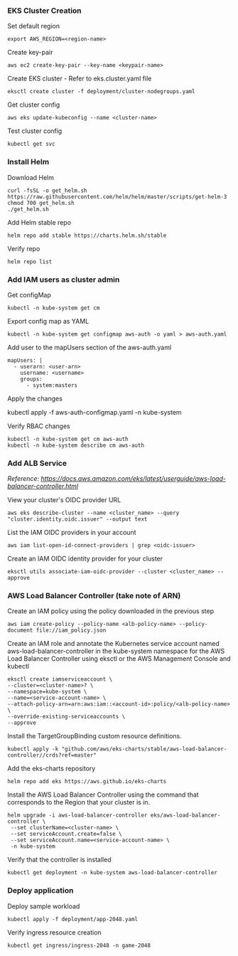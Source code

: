 ### EKS Cluster Creation

Set default region

```
export AWS_REGION=<region-name>
```

Create key-pair

```
aws ec2 create-key-pair --key-name <keypair-name>
```

Create EKS cluster - Refer to eks.cluster.yaml file

```
eksctl create cluster -f deployment/cluster-nodegroups.yaml
```

Get cluster config

```
aws eks update-kubeconfig --name <cluster-name>
```

Test cluster config

```
kubectl get svc
```

### Install Helm

Download Helm

```
curl -fsSL -o get_helm.sh https://raw.githubusercontent.com/helm/helm/master/scripts/get-helm-3
chmod 700 get_helm.sh
./get_helm.sh
```

Add Helm stable repo

```
helm repo add stable https://charts.helm.sh/stable
```

Verify repo

```
helm repo list
```

### Add IAM users as cluster admin

Get configMap

```
kubectl -n kube-system get cm
```

Export config map as YAML

```
kubectl -n kube-system get configmap aws-auth -o yaml > aws-auth.yaml
```

Add user to the mapUsers section of the aws-auth.yaml

```
mapUsers: |
  - userarn: <user-arn>
    username: <username>
    groups:
      - system:masters
```

Apply the changes

kubectl apply -f aws-auth-configmap.yaml -n kube-system

Verify RBAC changes

```
kubectl -n kube-system get cm aws-auth
kubectl -n kube-system describe cm aws-auth
```

### Add ALB Service

_Reference: https://docs.aws.amazon.com/eks/latest/userguide/aws-load-balancer-controller.html_

View your cluster's OIDC provider URL

```
aws eks describe-cluster --name <cluster_name> --query "cluster.identity.oidc.issuer" --output text
```

List the IAM OIDC providers in your account

```
aws iam list-open-id-connect-providers | grep <oidc-issuer>
```

Create an IAM OIDC identity provider for your cluster

```
eksctl utils associate-iam-oidc-provider --cluster <cluster_name> --approve
```

### AWS Load Balancer Controller (take note of ARN)

Create an IAM policy using the policy downloaded in the previous step

```
aws iam create-policy --policy-name <alb-policy-name> --policy-document file://iam_policy.json
```

Create an IAM role and annotate the Kubernetes service account named aws-load-balancer-controller in the kube-system namespace for the AWS Load Balancer Controller using eksctl or the AWS Management Console and kubectl

```
eksctl create iamserviceaccount \
--cluster=<cluster-name>? \
--namespace=kube-system \
--name=<service-account-name> \
--attach-policy-arn=arn:aws:iam::<account-id>:policy/<alb-policy-name> \
--override-existing-serviceaccounts \
--approve
```

Install the TargetGroupBinding custom resource definitions.

```
kubectl apply -k "github.com/aws/eks-charts/stable/aws-load-balancer-controller//crds?ref=master"
```

Add the eks-charts repository

```
helm repo add eks https://aws.github.io/eks-charts
```

Install the AWS Load Balancer Controller using the command that corresponds to the Region that your cluster is in.

```
helm upgrade -i aws-load-balancer-controller eks/aws-load-balancer-controller \
 --set clusterName=<cluster-name> \
 --set serviceAccount.create=false \
 --set serviceAccount.name=<service-account-name> \
 -n kube-system
```

Verify that the controller is installed

```
kubectl get deployment -n kube-system aws-load-balancer-controller
```

### Deploy application

Deploy sample workload

```
kubectl apply -f deployment/app-2048.yaml
```

Verify ingress resource creation

```
kubectl get ingress/ingress-2048 -n game-2048
```
